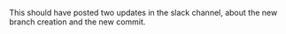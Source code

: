 This should have posted two updates in the slack channel, about the new branch creation and the new commit.
